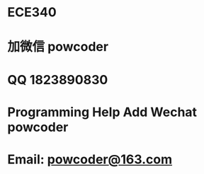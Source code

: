# ECE340
# 加微信 powcoder

# QQ 1823890830

# Programming Help Add Wechat powcoder

# Email: powcoder@163.com

